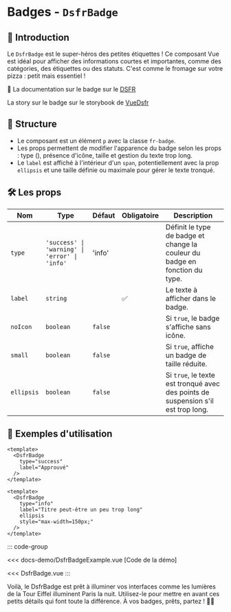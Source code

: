 # Badges - `DsfrBadge`

## 🌟 Introduction

Le `DsfrBadge` est le super-héros des petites étiquettes ! Ce composant Vue est idéal pour afficher des informations courtes et importantes, comme des catégories, des étiquettes ou des statuts. C'est comme le fromage sur votre pizza : petit mais essentiel !

🏅 La documentation sur le badge sur le [DSFR](https://www.systeme-de-design.gouv.fr/elements-d-interface/composants/badge)

<VIcon name="vi-file-type-storybook" /> La story sur le badge sur le storybook de [VueDsfr](https://vue-dsfr.netlify.app/?path=/docs/composants-dsfrbadge--docs)

## 📐 Structure

- Le composant est un élément `p` avec la classe `fr-badge`.
- Les props permettent de modifier l'apparence du badge selon les props : type (), présence d'icône, taille et gestion du texte trop long.
- Le `label` est affiché à l'intérieur d'un `span`, potentiellement avec la prop `ellipsis` et une taille définie ou maximale pour gérer le texte tronqué.

## 🛠️ Les props

| Nom | Type | Défaut | Obligatoire | Description |
| --- | --- | --- | --- | --- |
| `type` | `'success' \| 'warning' \| 'error' \| 'info'` | 'info' |  | Définit le type de badge et change la couleur du badge en fonction du type. |
| `label` | `string` |  | ✅ | Le texte à afficher dans le badge. |
| `noIcon` | `boolean` | `false` | | Si `true`, le badge s'affiche sans icône. |
| `small` | `boolean` | `false` | | Si `true`, affiche un badge de taille réduite. |
| `ellipsis` | `boolean` | `false` | | Si `true`, le texte est tronqué avec des points de suspension s'il est trop long. |

## 📝 Exemples d'utilisation

```vue
<template>
  <DsfrBadge
    type="success"
    label="Approuvé"
  />
</template>
```

```vue
<template>
  <DsfrBadge
    type="info"
    label="Titre peut-être un peu trop long"
    ellipsis
    style="max-width=150px;"
  />
</template>
```

::: code-group

<Story data-title="Démo" min-h="400px">
  <DsfrBadgeExample />
</Story>

<<< docs-demo/DsfrBadgeExample.vue [Code de la démo]

<<< DsfrBadge.vue
:::

Voilà, le DsfrBadge est prêt à illuminer vos interfaces comme les lumières de la Tour Eiffel illuminent Paris la nuit. Utilisez-le pour mettre en avant ces petits détails qui font toute la différence. À vos badges, prêts, partez ! 🚀💡

<script setup lang="ts">
import DsfrBadgeExample from './docs-demo/DsfrBadgeExample.vue'
</script>
